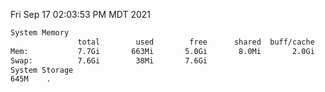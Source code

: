 Fri Sep 17 02:03:53 PM MDT 2021
```bash
System Memory
               total        used        free      shared  buff/cache   available
Mem:           7.7Gi       663Mi       5.0Gi       8.0Mi       2.0Gi       6.7Gi
Swap:          7.6Gi        38Mi       7.6Gi
System Storage
645M	.
```
```bash
